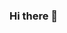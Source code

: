 ### Hi there 👋

<!--
**nitinraj2001/nitinraj2001** is a ✨ _special_ ✨ repository because its `README.md` (this file) appears on your GitHub profile.

Here are some ideas to get you started:

- 🔭 I’m currently working on Spring Hadoop and Big Data
- 🌱 I’m currently learning Blockchain 
- 👯 I’m looking to collaborate on creating amazing real time projects, contents etc.
- 🤔 I’m looking for help with design.
- 💬 Ask me about Advance java, Spring framework, Spring Boot, Hibernate ORM, Spring Data Rest, Microservices, Restful Services, Spring hadoop, Angular, Typescript, Angular material, Python.
- 📫 How to reach me: https://nitinraj-portfolio.herokuapp.com/
- 😄 Pronouns: ...
- ⚡ Fun fact: ...
-->
